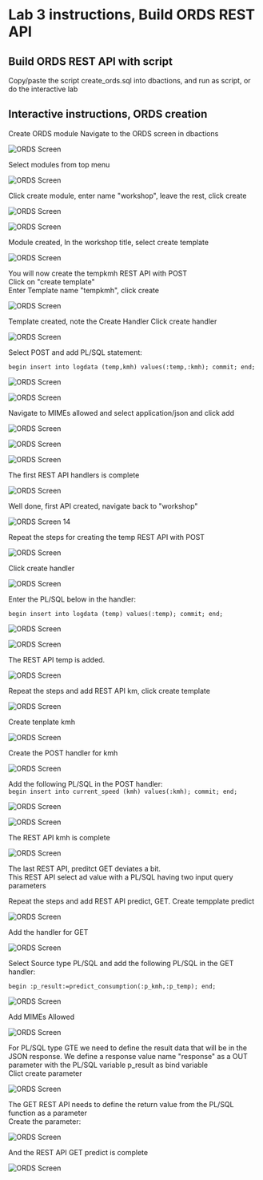 # Lab 3 instructions, Build ORDS REST API


## Build ORDS REST API with script

Copy/paste the script create_ords.sql [](../files/create_ords.sql) into dbactions, and run as script, or do the interactive lab

## Interactive instructions, ORDS creation

Create ORDS module
Navigate to the ORDS screen in dbactions  

![ORDS Screen](../images/ords1.jpg)

Select modules from top menu  

![ORDS Screen](../images/ords2.jpg)
  
Click create module, enter name "workshop", leave the rest, click create  

![ORDS Screen](../images/ords3.jpg)

![ORDS Screen](../images/ords4.jpg)
  
Module created, In the workshop title, select create template

![ORDS Screen](../images/ords5.jpg)

You will now create the tempkmh REST API with POST  
Click on "create template"  
Enter Template name "tempkmh", click create  

![ORDS Screen](../images/ords6.jpg)
  
Template created, note the Create Handler
Click create handler 

![ORDS Screen](../images/ords7.jpg)

Select POST and add PL/SQL statement: 

`begin insert into logdata (temp,kmh) values(:temp,:kmh); commit; end;`  

![ORDS Screen](../images/ords8.jpg)

![ORDS Screen](../images/ords9.jpg)

Navigate to MIMEs allowed and select application/json and click add  
  
![ORDS Screen](../images/ords10.jpg)

![ORDS Screen](../images/ords11.jpg)

![ORDS Screen](../images/ords12.jpg)

The first REST API handlers is complete

![ORDS Screen](../images/ords13.jpg)

Well done, first API created, navigate back to "workshop"    
  
![ORDS Screen 14](../images/ords14.jpg)
  
Repeat the steps for creating the temp REST API with POST  

![ORDS Screen](../images/ords15.jpg)

Click create handler  

![ORDS Screen](../images/ords16.jpg)

Enter the PL/SQL below in the handler:  

`begin insert into logdata (temp) values(:temp); commit; end;` 

![ORDS Screen](../images/ords17.jpg)

![ORDS Screen](../images/ords18.jpg)

The REST API temp is added. 

![ORDS Screen](../images/ords19.jpg)

 Repeat the steps and add REST API km, click create template

![ORDS Screen](../images/ords20.jpg)  

Create tenplate kmh  

![ORDS Screen](../images/ords21.jpg)

Create the POST handler for kmh

![ORDS Screen](../images/ords22.jpg)

Add the following PL/SQL in the POST handler:  
`begin insert into current_speed (kmh) values(:kmh); commit; end;` 

![ORDS Screen](../images/ords23.jpg)

![ORDS Screen](../images/ords24.jpg)

The REST API kmh is complete  

![ORDS Screen](../images/ords25.jpg)

The last REST API, preditct GET deviates a bit.  
This REST API select ad value with a PL/SQL having two input query parameters  

Repeat the steps and add REST API predict, GET. 
Create tempplate predict  
  
![ORDS Screen](../images/ords30.jpg)

Add the handler for GET  

![ORDS Screen](../images/ords31.jpg)
  
Select Source type PL/SQL and add the following PL/SQL in the GET handler:  
   
`begin :p_result:=predict_consumption(:p_kmh,:p_temp); end;` 

![ORDS Screen](../images/ords32.jpg)

Add MIMEs Allowed  

![ORDS Screen](../images/ords33.jpg)

For PL/SQL type GTE we need to define the result data that will be in the JSON response.
We define a response value name "response" as a OUT parameter with the PL/SQL variable p_result as bind variable  
Clict create parameter  

![ORDS Screen](../images/ords34.jpg)

The GET REST API needs to define the return value from the PL/SQL function as a parameter  
Create the parameter:  

![ORDS Screen](../images/ords34.jpg)

And the REST API GET predict is complete

![ORDS Screen](../images/ords35.jpg)



